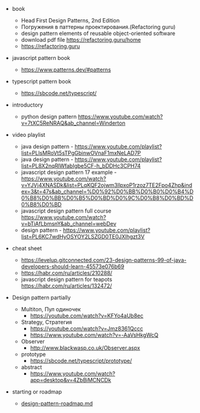 - book
    - Head First Design Patterns, 2nd Edition
    - Погружения в паттерны проектирования.(Refactoring guru)
    - design pattern elements of reusable object-oriented software
    - download pdf file https://refactoring.guru/home
    - https://refactoring.guru

- javascript pattern book
    - https://www.patterns.dev/#patterns
- typescript pattern book
    - https://sbcode.net/typescript/

- introductory
    - python design pattern https://www.youtube.com/watch?v=7tXC5ReNRAQ&ab_channel=Winderton


- video playlist
    - java design pattern - https://www.youtube.com/playlist?list=PLlsMRoVt5sTPgGbinwOVnaF1mxNeLAD7P
    - java design pattern - https://www.youtube.com/playlist?list=PL8X2nqRlWfabIgbe5CF-h_bDDHc3CPH74
    - javascript design pattern 17
      example - https://www.youtube.com/watch?v=YJVj4XNASDk&list=PLqKQF2ojwm3llpxoP1rzoz7TE2Fpo4Zhp&index=3&t=47s&ab_channel=%D0%92%D0%BB%D0%B0%D0%B4%D0%B8%D0%BB%D0%B5%D0%BD%D0%9C%D0%B8%D0%BD%D0%B8%D0%BD
    - javascript design pattern full
      course https://www.youtube.com/watch?v=bTiAfLbmsnY&ab_channel=webDev
    - design pattern - https://www.youtube.com/playlist?list=PL6KC7wdHyOSYOY2LSZGD0TE0JXlhgzt3V


- cheat sheet
    - https://levelup.gitconnected.com/23-design-patterns-99-of-java-developers-should-learn-45573e076b69
    - https://habr.com/ru/articles/210288/
    - javascript design pattern for teapots https://habr.com/ru/articles/132472/


- Design pattern partially
    - Multiton, Пул одиночек
        - https://youtube.com/watch?v=KFYo4aUb8ec
    - Strategy, Стратегия
        - https://youtube.com/watch?v=Jmz8361Qccc
        - https://www.youtube.com/watch?v=-AaVsHkgWcQ
    - Observer
        - http://www.blackwasp.co.uk/Observer.aspx
    - prototype
        - https://sbcode.net/typescript/prototype/
    - abstract
      - https://www.youtube.com/watch?app=desktop&v=4ZbBiMCNCDk


- starting or roadmap
    - [design-pattern-roadmap.md](design-pattern-roadmap.md)
